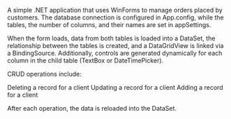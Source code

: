 A simple .NET application that uses WinForms to manage orders placed by customers.
The database connection is configured in App.config, while the tables, the number of columns, and their names are set in appSettings.

When the form loads, data from both tables is loaded into a DataSet, the relationship between the tables is created, and a DataGridView is linked via a BindingSource. Additionally, controls are generated dynamically for each column in the child table (TextBox or DateTimePicker).

CRUD operations include:

Deleting a record for a client
Updating a record for a client
Adding a record for a client

After each operation, the data is reloaded into the DataSet.